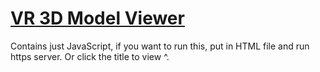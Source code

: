# [VR 3D Model Viewer](https://vr3dmodelviewer.moesam.com/)

Contains just JavaScript, if you want to run this, put in HTML file and run https server. Or click the title to view ^.
